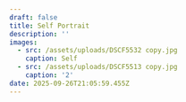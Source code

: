 ```yaml
---
draft: false
title: Self Portrait
description: ''
images:
  - src: /assets/uploads/DSCF5532 copy.jpg
    caption: Self
  - src: /assets/uploads/DSCF5513 copy.jpg
    caption: '2'
date: 2025-09-26T21:05:59.455Z
---
```


